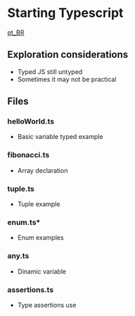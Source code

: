 # Starting Typescript

[pt_BR](https://github.com/geonizeli/starting-typescript/blob/master/README_pt_BR.md)
## Exploration considerations
- Typed JS still untyped
- Sometimes it may not be practical

## Files
### helloWorld.ts
- Basic variable typed example

### fibonacci.ts
- Array declaration

### tuple.ts
- Tuple example

### enum.ts*
- Enum examples

### any.ts
- Dinamic variable

### assertions.ts
- Type assertions use
